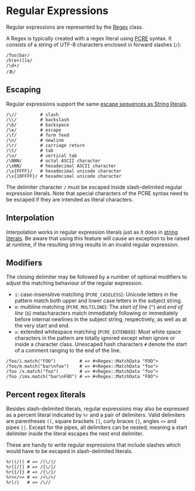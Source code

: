 # Regular Expressions

Regular expressions are represented by the [Regex](http://crystal-lang.org/api/Regex.html) class.

A Regex is typically created with a regex literal using [PCRE](http://pcre.org/pcre.txt) syntax. It consists of a string of UTF-8 characters enclosed in forward slashes (`/`):

```crystal
/foo|bar/
/h(e+)llo/
/\d+/
/あ/
```

## Escaping

Regular expressions support the same [escape sequences as String literals](./string.md).

```crystal
/\//         # slash
/\\/         # backslash
/\b/         # backspace
/\e/         # escape
/\f/         # form feed
/\n/         # newline
/\r/         # carriage return
/\t/         # tab
/\v/         # vertical tab
/\NNN/       # octal ASCII character
/\xNN/       # hexadecimal ASCII character
/\x{FFFF}/   # hexadecimal unicode character
/\x{10FFFF}/ # hexadecimal unicode character
```

The delimiter character `/` must be escaped inside slash-delimited regular expression literals.
Note that special characters of the PCRE syntax need to be escaped if they are intended as literal characters.

## Interpolation

Interpolation works in regular expression literals just as it does in [string literals](./string.md). Be aware that using this feature will cause an exception to be raised at runtime, if the resulting string results in an invalid regular expression.

## Modifiers

The closing delimiter may be followed by a number of optional modifiers to adjust the matching behaviour of the regular expression.

* `i`: case-insensitive matching (`PCRE_CASELESS`):  Unicode letters in the pattern match both upper and lower case letters in the subject string.
* `m`: multiline matching (`PCRE_MULTILINE`): The *start of line* (`^`) and *end of line* (`$`) metacharacters match immediately following or immediately before internal newlines in the subject string, respectively, as well as at the very start and end.
* `x`: extended whitespace matching (`PCRE_EXTENDED`): Most white space characters in the pattern are totally ignored except when ignore or inside a character class. Unescaped hash characters `#` denote the start of a comment ranging to the end of the line.

```crystal
/foo/i.match("FOO")         # => #<Regex::MatchData "FOO">
/foo/m.match("bar\nfoo")    # => #<Regex::MatchData "foo">
/foo /x.match("foo")        # => #<Regex::MatchData "foo">
/foo /imx.match("bar\nFOO") # => #<Regex::MatchData "FOO">
```

## Percent regex literals

Besides slash-delimited literals, regular expressions may also be expressed as a percent literal indicated by `%r` and a pair of delimiters. Valid delimiters are parentheses `()`, square brackets `[]`, curly braces `{}`, angles `<>` and pipes `||`. Except for the pipes, all delimiters can be nested; meaning a start delimiter inside the literal escapes the next end delimiter.

These are handy to write regular expressions that include slashes which would have to be escaped in slash-delimited literals.

```crystal
%r((/)) # => /(\/)/
%r[[/]] # => /[\/]/
%r{{/}} # => /{\/}/
%r<</>> # => /<\/>/
%r|/|   # => /\//
```
